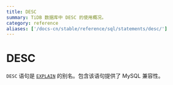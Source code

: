 ```yaml
---
title: DESC
summary: TiDB 数据库中 DESC 的使用概况。
category: reference
aliases: ['/docs-cn/stable/reference/sql/statements/desc/']
---
```


# DESC

`DESC` 语句是 [`EXPLAIN`](/sql-statements/sql-statement-explain.md) 的别名。包含该语句提供了 MySQL 兼容性。
